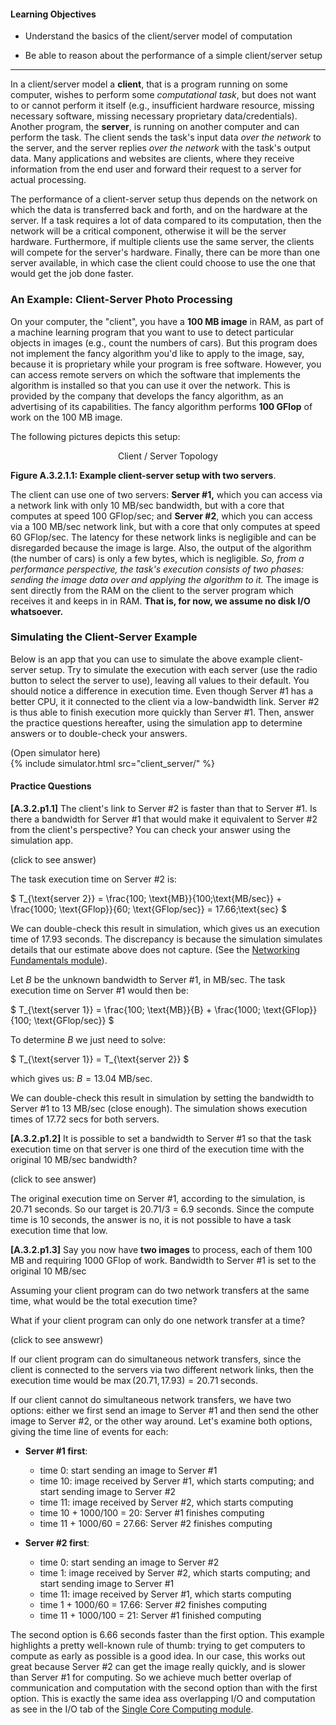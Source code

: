 
#### Learning Objectives

  - Understand the basics of the client/server model of computation

  - Be able to reason about the performance of a simple client/server setup

---

In a client/server model a **client**, that is a program  running on some
computer, wishes to perform some *computational task*, but does not want
to or cannot perform it itself (e.g., insufficient hardware resource,
missing necessary software, missing necessary proprietary
data/credentials). Another program, the **server**, is running on another
computer and can perform the task.  The client sends the task's input data
*over the network* to the server, and  the server replies *over the network*
with the task's output data. 
 Many applications and websites are clients, where they receive
information from the end user and forward their request to a server for
actual processing.

The performance of a client-server setup thus depends on the network  on
which the data is transferred back and forth,  and on the hardware at the
server. If a task requires a lot of data compared to its  computation, then
the network will be a  critical  component, otherwise it will be the server
hardware. Furthermore, if multiple  clients use the same server,  the
clients will compete  for the server's hardware. 
Finally, there can be more than one server available, in which
case the client could choose to use the one that would get
 the job done faster.

### An Example: Client-Server Photo Processing 

On your computer, the "client", you have a **100 MB image** in RAM, 
as part of a machine learning program that you want to use to
detect particular objects in images (e.g., count the numbers of cars). But
this program does not implement the fancy algorithm you'd like to apply to
the image, say, because it is proprietary while your program is free
software. However, you can access remote servers on which the software that
implements the algorithm is installed so that you can use it 
over the network. This is provided by the company that develops the fancy
algorithm, as an advertising of its capabilities.   The fancy algorithm
performs **100 GFlop** of work on the 100 MB image. 

The following pictures depicts this setup:
 
<p align="center">
<object class="figure" width="800" type="image/svg+xml" data="{{ site.baseurl }}/public/img/client_server/client_server.svg">Client / Server Topology</object>
</p>
<div class="caption">
<strong>Figure A.3.2.1.1: Example client-server setup with two servers</strong>.
</div>
 
The client can use one of two servers: **Server #1,** which you can access via a network link
with only 10 MB/sec bandwidth, but with a core that computes at speed 100 GFlop/sec; 
and  **Server #2**, which you can access via a 100 MB/sec
network link, but with a core that only computes at speed 60 GFlop/sec. 
The latency for these network links is negligible and
can be disregarded because the image is large. Also, the output of the
algorithm (the number of cars) is only a few bytes, which is negligible.
*So, from a performance perspective, the task's execution consists of two
phases: sending the image data over and applying the algorithm to it.* The
image is sent directly from the RAM on the client to the server program
which receives it and keeps in in RAM. **That is, for now, we assume no disk I/O
whatsoever.**


### Simulating the Client-Server Example

Below is an app that you can use to simulate the
above example client-server setup. Try to simulate the execution with
each server (use the radio button to select the server to use), leaving
all values to their default.  You should notice a difference in
execution time. Even though Server #1 has a better CPU, it it connected
to the client via a low-bandwidth link. Server #2 is thus
able to finish execution more quickly than Server #1. Then,
answer the practice questions hereafter, using the simulation app 
to determine answers or to double-check your answers.


<div class="ui accordion fluid app-ins">
  <div class="title">
    <i class="dropdown icon"></i>
    (Open simulator here)
  </div>
  <div markdown="0" class="ui segment content sim-frame">
    {% include simulator.html src="client_server/" %}
  </div>
</div>


#### Practice Questions

**[A.3.2.p1.1]** The client's link to Server #2 is faster than that to Server #1. 
Is there a bandwidth for Server #1 that would make it equivalent to Server #2 from the client's perspective? 
You can check your answer using the simulation app.
 
 <div class="ui accordion fluid">
   <div class="title">
     <i class="dropdown icon"></i>
     (click to see answer)
   </div>
   <div markdown="1" class="ui segment content">


The task execution time on Server #2 is:

$
T_{\text{server 2}} = \frac{100\; \text{MB}}{100\;\text{MB/sec}} + \frac{1000\; \text{GFlop}}{60\; \text{GFlop/sec}} = 17.66\;\text{sec}
$ 

We can double-check this result in simulation, which gives us an execution time of
17.93 seconds.  The discrepancy is because the
simulation simulates details that our estimate above does not capture. 
(See the [Networking Fundamentals module]({{site.baseurl}}/pedagogic_modules/pdcc/distributed_computing/networking_fundamentals/)).


Let $B$ be the unknown bandwidth  to Server #1, in MB/sec. The task execution time on Server #1
would then be:
        
$
T_{\text{server 1}} = \frac{100\; \text{MB}}{B} + \frac{1000\; \text{GFlop}}{100\; \text{GFlop/sec}}
$

To determine $B$ we just need to solve: 

$
T_{\text{server 1}} = T_{\text{server 2}}
$

which gives us: $B = 13.04 \;\text{MB/sec}$.

We can double-check this result in simulation by setting the bandwidth to Server #1 to 13 MB/sec (close enough). 
The simulation shows execution times of 17.72 secs for both servers. 

   </div>
 </div>
 
<p></p>


**[A.3.2.p1.2]** It is possible to set a bandwidth to Server #1 so that the task execution time on that server
is one third of the execution time with the original 10 MB/sec bandwidth?
 
 <div class="ui accordion fluid">
   <div class="title">
     <i class="dropdown icon"></i>
     (click to see answer)
   </div>
   <div markdown="1" class="ui segment content">

The original execution time on Server #1, according to the simulation, is 20.71 seconds. So our target is 20.71/3 = 6.9 seconds. 
Since the compute time is 10 seconds, the answer is no, it is not possible to have a task execution time that low.

   </div>
 </div>
 
<p></p>


**[A.3.2.p1.3]** Say you now have **two images** to process, each of them 100 MB and requiring 1000 GFlop of work. Bandwidth
to Server #1 is set to the original 10 MB/sec
 
 Assuming your
client program can do two network transfers at the same time, what would be the total execution time?  

What if
your client program  can only do one network transfer at a time? 
 
 <div class="ui accordion fluid">
   <div class="title">
     <i class="dropdown icon"></i>
     (click to see answewr)
   </div>
   <div markdown="1" class="ui segment content">

If our client program can do simultaneous network transfers, since the client is connected to the
servers via two different network links, then the execution time 
would be $\max(20.71, 17.93) = 20.71\;\text{seconds}$. 

If our client cannot do simultaneous network transfers, we have two options: either
we first send an image to Server #1 and then send the other image to Server #2, or the other
way around. Let's examine both options, giving the time line of events for each:

  - **Server #1 first**: 
    - time 0: start sending an image to Server #1
    - time 10: image received by Server #1, which starts computing; and start sending image to Server #2
    - time 11: image received by Server #2, which starts computing
    - time 10 + 1000/100 = 20: Server #1 finishes computing
    - time 11 + 1000/60 = 27.66: Server #2 finishes computing
        
  - **Server #2 first**:
    - time 0: start sending an image to Server #2
    - time 1: image received by Server #2, which starts computing; and start sending image to Server #1
    - time 11: image received by Server #1, which starts computing
    - time 1 + 1000/60 = 17.66: Server #2 finishes computing
    - time 11 + 1000/100 = 21: Server #1 finished computing
    
The second option is 6.66 seconds faster than the first option. This example highlights
a pretty well-known rule of thumb: trying to get computers to compute  as early as possible is a good idea.
In our case, this works out great because Server #2 can get the image really quickly, and is slower
than Server #1 for computing. So we achieve  much better overlap of communication and computation
with the second option than with the first option. This is exactly the same idea ass
overlapping I/O and computation as see in the I/O tab of the [Single Core Computing module]({{site.baseurl}}/pedagogic_modules/pdcc/single_core_computing/).

        


   </div>
 </div>
 
<p></p>

